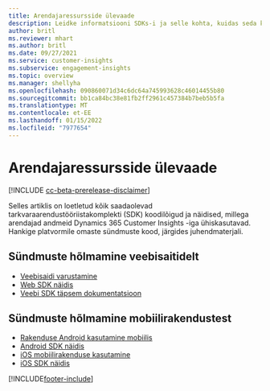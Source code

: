 ```yaml
---
title: Arendajaressursside ülevaade
description: Leidke informatsiooni SDKs-i ja selle kohta, kuidas seda kasutada.
author: britl
ms.reviewer: mhart
ms.author: britl
ms.date: 09/27/2021
ms.service: customer-insights
ms.subservice: engagement-insights
ms.topic: overview
ms.manager: shellyha
ms.openlocfilehash: 090860071d34c6dc64a745993628c46014455b80
ms.sourcegitcommit: bb1ca84bc38e81fb2ff2961c457384b7beb5b5fa
ms.translationtype: MT
ms.contentlocale: et-EE
ms.lasthandoff: 01/15/2022
ms.locfileid: "7977654"
---
```

# <a name="developer-resources-overview"></a>Arendajaressursside ülevaade

[!INCLUDE [cc-beta-prerelease-disclaimer](includes/cc-beta-prerelease-disclaimer.md)]

Selles artiklis on loetletud kõik saadaolevad tarkvaraarendustööriistakomplekti (SDK) koodilõigud ja näidised, millega arendajad andmeid Dynamics 365 Customer Insights -iga ühiskasutavad. Hankige platvormile omaste sündmuste kood, järgides juhendmaterjali.

## <a name="capture-events-from-websites"></a>Sündmuste hõlmamine veebisaitidelt

- [Veebisaidi varustamine](instrument-website.md)
- [Web SDK näidis](websdk-sample.md)
- [Veebi SDK täpsem dokumentatsioon](advanced-SDK-implementation.md)

## <a name="capture-events-from-mobile-apps"></a>Sündmuste hõlmamine mobiilirakendustest

- [Rakenduse Android kasutamine mobiilis](get-started-android.md)
- [Android SDK näidis](androidsdk-sample.md)
- [iOS mobiilirakenduse kasutamine](get-started-ios.md)
- [iOS SDK näidis](iossdk-sample.md)

[!INCLUDE[footer-include](../includes/footer-banner.md)]
